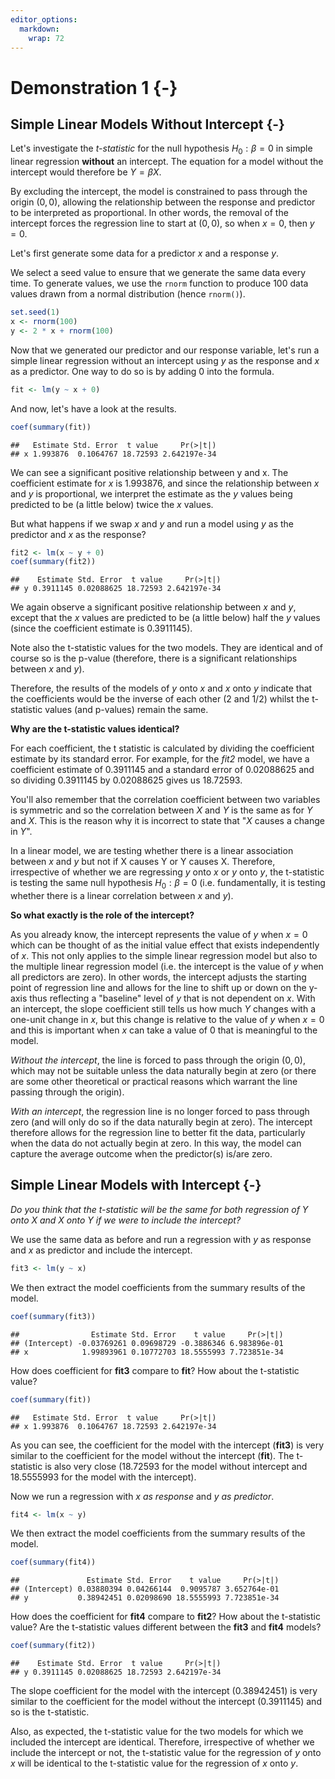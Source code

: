 ```yaml
---
editor_options:
  markdown:
    wrap: 72
---
```


# Demonstration 1 {-}

## Simple Linear Models Without Intercept {-}

Let's investigate the *t-statistic* for the null hypothesis $H_{0}:\beta = 0$ in simple linear regression **without** an intercept. The equation for a model without the intercept would therefore be $Y = \beta X$.

By excluding the intercept, the model is constrained to pass through the origin $(0,0)$, allowing the relationship between the response and predictor to be interpreted as proportional. In other words, the removal of the intercept forces the regression line to start at $(0,0)$, so when $x = 0$, then $y = 0$.

Let's first generate some data for a predictor $x$ and a response $y$.  

We select a seed value to ensure that we generate the same data every time. To generate values, we use the `rnorm` function to produce 100 data values drawn from a normal distribution (hence `rnorm()`).


```r
set.seed(1)
x <- rnorm(100)
y <- 2 * x + rnorm(100)
```

Now that we generated our predictor and our response variable, let's run a simple linear regression without an intercept using $y$ as the response and $x$ as a predictor. One way to do so is by adding $0$ into the formula. 


```r
fit <- lm(y ~ x + 0)
```

And now, let's have a look at the results.


```r
coef(summary(fit))
```

```
##   Estimate Std. Error  t value     Pr(>|t|)
## x 1.993876  0.1064767 18.72593 2.642197e-34
```

We can see a significant positive relationship between y and x. The coefficient estimate for $x$ is $1.993876$, and since the relationship between $x$ and $y$ is proportional, we interpret the estimate as the $y$ values being predicted to be (a little below) twice the $x$ values.  

But what happens if we swap $x$ and $y$ and run a model using $y$ as the predictor and $x$ as the response?


```r
fit2 <- lm(x ~ y + 0)
coef(summary(fit2))
```

```
##    Estimate Std. Error  t value     Pr(>|t|)
## y 0.3911145 0.02088625 18.72593 2.642197e-34
```

We again observe a significant positive relationship between $x$ and $y$, except that the  $x$ values are predicted to be (a little below) half the $y$ values (since the coefficient estimate is $0.3911145$).  

Note also the t-statistic values for the two models. They are identical and of course so is the p-value (therefore, there is a significant relationships between $x$ and $y$).

Therefore, the results of the models of $y$ onto $x$ and $x$ onto $y$ indicate that the coefficients would be the inverse of each other (2 and 1/2) whilst the t-statistic values (and p-values) remain the same.  

**Why are the t-statistic values identical?**  

For each coefficient, the t statistic is calculated by dividing the coefficient estimate by its standard error. For example, for the *fit2* model, we have a coefficient estimate of $0.3911145$ and a standard error of $0.02088625$ and so dividing $0.3911145$ by $0.02088625$ gives us $18.72593$.  

You'll also remember that the correlation coefficient between two variables is symmetric and so the correlation between $X$ and $Y$ is the same as for $Y$ and $X$. This is the reason why it is incorrect to state that "$X$ causes a change in $Y$".  

In a linear model, we are testing whether there is a linear association between  $x$ and $y$ but not if X causes Y or Y causes X. Therefore, irrespective of whether we are regressing $y$ onto $x$ or $y$ onto $y$, the t-statistic is testing the same null hypothesis $H_{0} : \beta = 0$ (i.e. fundamentally, it is testing whether there is a linear correlation between $x$ and $y$).  

**So what exactly is the role of the intercept?**  
 
As you already know, the intercept represents the value of $y$ when $x = 0$ which can be thought of as the initial value effect that exists independently of $x$. This not only applies to the simple linear regression model but also to the multiple linear regression model (i.e. the intercept is the value of $y$ when all predictors are zero). In other words, the intercept adjusts the starting point of regression line and allows for the line to shift up or down on the y-axis thus reflecting a "baseline" level of $y$ that is not dependent on $x$. With an intercept, the slope coefficient still tells us how much $Y$ changes with a one-unit change in $x$, but this change is relative to the value of $y$ when $x = 0$ and this is important when $x$ can take a value of $0$ that is meaningful to the model.  

*Without the intercept*, the line is forced to pass through the origin $(0,0)$, which may not be suitable unless the data naturally begin at zero (or there are some other theoretical or practical reasons which warrant the line passing through the origin).  

*With an intercept*, the regression line is no longer forced to pass  through zero (and will only do so if the data naturally begin at zero). The intercept therefore allows for the regression line to better fit the data, particularly when the data do not actually begin at zero. In this way, the model can capture the average outcome when the predictor(s) is/are zero.

## Simple Linear Models with Intercept {-}

*Do you think that the t-statistic will be the same for both regression of Y onto X and X onto Y if we were to include the intercept?*   

We use the same data as before and run a regression with $y$ as response and $x$ as predictor and include the intercept. 


```r
fit3 <- lm(y ~ x)
```

We then extract the model coefficients from the summary results of the model.


```r
coef(summary(fit3))
```

```
##                Estimate Std. Error    t value     Pr(>|t|)
## (Intercept) -0.03769261 0.09698729 -0.3886346 6.983896e-01
## x            1.99893961 0.10772703 18.5555993 7.723851e-34
```

How does coefficient for **fit3** compare to **fit**? How about the t-statistic value?


```r
coef(summary(fit))
```

```
##   Estimate Std. Error  t value     Pr(>|t|)
## x 1.993876  0.1064767 18.72593 2.642197e-34
```

As you can see, the coefficient for the model with the intercept (**fit3**) is very similar to the coefficient for the model without the intercept (**fit**). The t-statistic is also very close ($18.72593$ for the model without intercept and $18.5555993$ for the model with the intercept).  

Now we run a regression with $x$ *as response* and $y$ *as predictor*. 


```r
fit4 <- lm(x ~ y)
```

We then extract the model coefficients from the summary results of the model.


```r
coef(summary(fit4))
```

```
##               Estimate Std. Error    t value     Pr(>|t|)
## (Intercept) 0.03880394 0.04266144  0.9095787 3.652764e-01
## y           0.38942451 0.02098690 18.5555993 7.723851e-34
```

How does the coefficient for **fit4** compare to **fit2**? How about the t-statistic value? Are the t-statistic values different between the **fit3** and **fit4** models?  


```r
coef(summary(fit2))
```

```
##    Estimate Std. Error  t value     Pr(>|t|)
## y 0.3911145 0.02088625 18.72593 2.642197e-34
```

The slope coefficient for the model with the intercept ($0.38942451$) is very similar to the coefficient for the model without the intercept ($0.3911145$) and so is the t-statistic. 

Also, as expected, the t-statistic value for the two models for which we included the intercept are identical. Therefore, irrespective of whether we include the intercept or not, the t-statistic value for the regression of $y$ onto $x$ will be identical to the t-statistic value for the regression of $x$ onto $y$. 
